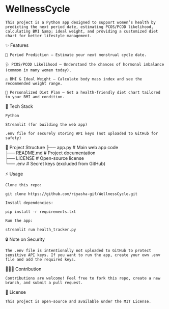 # WellnessCycle
    This project is a Python app designed to support women’s health by predicting the next period date, estimating PCOS/PCOD likelihood, calculating BMI &amp; ideal weight, and providing a customized diet chart for better lifestyle management.

✨ Features

    🔮 Period Prediction – Estimate your next menstrual cycle date.
    
    🩺 PCOS/PCOD Likelihood – Understand the chances of hormonal imbalance (common in many women today).
    
    ⚖️ BMI & Ideal Weight – Calculate body mass index and see the recommended weight range.
    
    🥗 Personalized Diet Plan – Get a health-friendly diet chart tailored to your BMI and condition.

🚀 Tech Stack

    Python
    
    Streamlit (for building the web app)
    
    .env file for securely storing API keys (not uploaded to GitHub for safety)

📂 Project Structure
    ├── app.py          # Main web app code  
    ├── README.md       # Project documentation  
    ├── LICENSE         # Open-source license  
    └── .env            # Secret keys (excluded from GitHub)  

⚡ Usage

    Clone this repo:
    
    git clone https://github.com/riyasha-gif/WellnessCycle.git
    
    Install dependencies:
    
    pip install -r requirements.txt
    
    Run the app:
    
    streamlit run health_tracker.py

🔒 Note on Security

    The .env file is intentionally not uploaded to GitHub to protect sensitive API keys. If you want to run the app, create your own .env file and add the required keys.

🧑‍🤝‍🧑 Contribution

    Contributions are welcome! Feel free to fork this repo, create a new branch, and submit a pull request.

📜 License

    This project is open-source and available under the MIT License.
